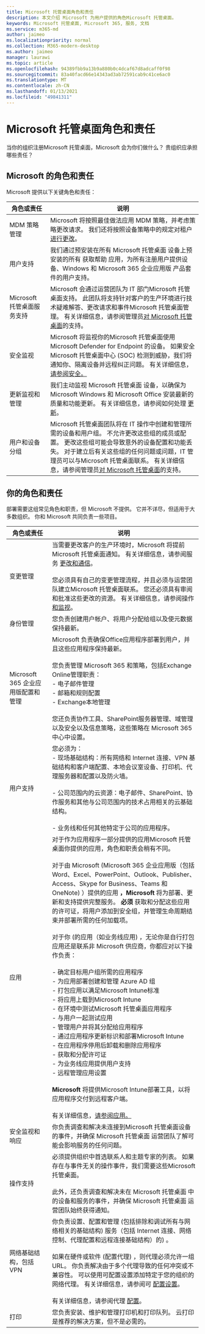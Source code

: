 ```yaml
---
title: Microsoft 托管桌面角色和责任
description: 本文介绍 Microsoft 为用户提供的角色Microsoft 托管桌面。
keywords: Microsoft 托管桌面, Microsoft 365, 服务, 文档
ms.service: m365-md
author: jaimeo
ms.localizationpriority: normal
ms.collection: M365-modern-desktop
ms.author: jaimeo
manager: laurawi
ms.topic: article
ms.openlocfilehash: 94389fbb9a13b9a880b0c4dcaf67d8adcaff0f98
ms.sourcegitcommit: 83a40facd66e14343ad3ab72591cab9c41ce6ac0
ms.translationtype: MT
ms.contentlocale: zh-CN
ms.lasthandoff: 01/13/2021
ms.locfileid: "49841311"
---
```

# <a name="microsoft-managed-desktop-roles-and-responsibilities"></a>Microsoft 托管桌面角色和责任


<!--This topic is the target for a "Learn more" link in the Admin Portal (aka.ms/admin-access); do not delete.-->
<!-- from Roles and responsibilities -->

当你的组织注册Microsoft 托管桌面，Microsoft 会为你们做什么？ 贵组织应承担哪些责任？

## <a name="microsofts-roles-and-responsibilities"></a>Microsoft 的角色和责任

Microsoft 提供以下关键角色和责任：

角色或责任 | 说明
--- | ---
MDM 策略管理 | Microsoft 将按照最佳做法应用 MDM 策略，并考虑策略更改请求。 我们还将按照设备策略中的规定对租户 [进行更改](../service-description/device-policies.md)。
用户支持 | 我们通过预安装在所有 Microsoft 托管桌面 设备上预安装的所有 获取帮助 应用，为所有注册用户提供设备、Windows 和 Microsoft 365 企业应用版 产品套件的用户支持。 
Microsoft 托管桌面服务支持 | Microsoft 会通过运营团队为 IT 部门Microsoft 托管桌面支持。 此团队将支持针对客户的生产环境进行技术疑难解答、更改请求和事件Microsoft 托管桌面管理。 有关详细信息，请参阅管理员[对 Microsoft 托管桌面](../working-with-managed-desktop/admin-support.md)的支持。
安全监视 | Microsoft 将监视你的Microsoft 托管桌面使用 Microsoft Defender for Endpoint 的设备。 如果安全Microsoft 托管桌面中心 (SOC) 检测到威胁，我们将通知你、隔离设备并远程纠正问题。 有关详细信息，[请参阅安全。](../service-description/security.md)
更新监视和管理 | 我们主动监视 Microsoft 托管桌面 设备，以确保为 Microsoft Windows 和 Microsoft Office 安装最新的质量和功能更新。 有关详细信息，请参阅如何处理 [更新](../service-description/updates.md)。
用户和设备分组 | Microsoft 托管桌面团队将在 IT 操作中创建和管理所需的设备和用户组。 不允许更改这些组的成员或配置。 更改这些组可能会导致意外的设备配置和功能丢失。 对于建立后有关这些组的任何问题或问题，IT 管理员可以与Microsoft 托管桌面联系。 有关详细信息，请参阅管理员[对 Microsoft 托管桌面](../working-with-managed-desktop/admin-support.md)的支持。

## <a name="your-roles-and-responsibilities"></a>你的角色和责任

部署需要这组常见角色和职责，但 Microsoft 不提供。 它并不详尽，但适用于大多数组织。 你和 Microsoft 共同负责一些项目。 

角色或责任 | 说明
--- | ---
变更管理 | 当需要更改客户的生产环境时，Microsoft 将提前Microsoft 托管桌面通知。 有关详细信息，请参阅服务 [更改和通信](../service-description/servicechanges.md)。<br><br>您必须具有自己的变更管理流程，并且必须与运营团队建立Microsoft 托管桌面联系。 您还必须具有审阅和批准这些更改的资源。 有关详细信息，请参阅操作 [和监视](../service-description/operations-and-monitoring.md)。  
身份管理 | 您负责创建用户帐户、将用户分配给组以及使元数据保持最新。 
Microsoft 365 企业应用版配置和管理 | Microsoft 负责确保Office应用程序部署到用户，并且这些应用程序保持最新。 <br><br> 您负责管理 Microsoft 365 和策略，包括Exchange Online管理职责：<br>- 电子邮件管理<br>- 邮箱和规则配置<br>- Exchange本地管理<br><br>您还负责协作工具、SharePoint服务器管理、域管理以及安全以及信息策略，这些策略在 Microsoft 365中心中设置。 
用户支持 | 您必须为： <br>- 现场基础结构：所有网络和 Internet 连接、VPN 基础结构和客户端配置、本地会议室设备、打印机、代理服务器和配置以及防火墙。<br><br>- 公司范围内的云资源：电子邮件、SharePoint、协作服务和其他与公司范围内的技术占用相关的云基础结构。<br><br>- 业务线和任何其他特定于公司的应用程序。
应用 | 对于作为应用程序一部分提供的应用Microsoft 托管桌面你提供的应用，角色和职责会稍有不同。 <br><br>对于由 Microsoft (Microsoft 365 企业应用版（包括 Word、Excel、PowerPoint、Outlook、Publisher、Access、Skype for Business、Teams 和 OneNote) ）提供的应用 **，Microsoft** 将为部署、更新和支持提供完整服务。 **必须** 获取和分配这些应用的许可证，将用户添加到安全组，并管理生命周期结束并部署所需的任何加载项。<br><br>对于你 (的应用（如业务线应用) ，无论你是自行打包应用还是联系非 Microsoft 供应商，你都应对以下操作负责：  <br><br>- 确定目标用户组所需的应用程序<br>- 为应用部署创建和管理 Azure AD 组<br>- 打包应用以满足Microsoft Intune标准<br>- 将应用上载到Microsoft Intune<br>- 在环境中测试Microsoft 托管桌面应用程序<br>- 与用户一起测试应用<br>- 管理用户并将其分配给应用程序<br>- 通过应用程序更新标识和部署Microsoft Intune<br>- 在应用程序停用后卸载和删除应用程序<br>- 获取和分配许可证<br>- 为业务线应用提供用户支持<br>- 远程管理应用设置<br><br>**Microsoft** 将提供Microsoft Intune部署工具，以将应用程序交付到远程客户端。<br><br>有关详细信息，[请参阅应用。](../get-ready/apps.md)
安全监视和响应 | 你负责调查和解决未连接到Microsoft 托管桌面设备的事件，并确保 Microsoft 托管桌面 运营团队了解可能会影响服务的任何问题。
操作支持 | 必须提供组织中首选联系人和主题专家的列表。 如果存在与事件无关的操作事件，我们需要这些Microsoft 托管桌面。 <br><br>此外，还负责调查和解决未在 Microsoft 托管桌面 中的设备和服务的事件，并确保 Microsoft 托管桌面 运营团队始终获得通知。
网络基础结构，包括 VPN | 你负责设置、配置和管理 (包括排除和调试所有与网络相关的基础结构) 服务（包括 Internet 连接、网络控制、代理配置和远程连接基础结构）的) 。<br><br>如果在硬件或软件 (配置代理) ，则代理必须允许一组 URL。 你负责解决由于多个代理导致的任何冲突或不兼容性。 可以使用可配置设置添加特定于您的组织的网络代理。 有关详细信息，请参阅可 [配置设置](../working-with-managed-desktop/config-setting-ref.md#proxy)。<br><br>有关详细信息，请参阅代理 [配置](../get-ready/network.md)。
打印 | 您负责安装、维护和管理打印机和打印队列。 云打印是推荐的解决方案，但不是必需的。 




